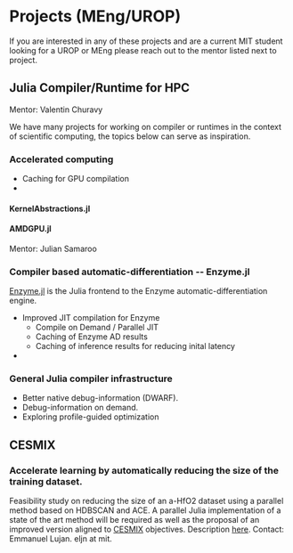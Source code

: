# Projects (MEng/UROP)

If you are interested in any of these projects and are a current MIT student looking for a UROP or MEng please reach out
to the mentor listed next to project.

## Julia Compiler/Runtime for HPC
Mentor: Valentin Churavy

We have many projects for working on compiler or runtimes in the context of scientific computing, the topics below can
serve as inspiration.


### Accelerated computing

- Caching for GPU compilation
- 

#### KernelAbstractions.jl
#### AMDGPU.jl
Mentor: Julian Samaroo

### Compiler based automatic-differentiation -- Enzyme.jl

[Enzyme.jl](https://github.com/EnzymeAD/Enzyme.jl) is the Julia frontend to the Enzyme automatic-differentiation engine.

- Improved JIT compilation for Enzyme
  - Compile on Demand / Parallel JIT
  - Caching of Enzyme AD results
  - Caching of inference results for reducing inital latency 
- 

### General Julia compiler infrastructure

- Better native debug-information (DWARF).
- Debug-information on demand.
- Exploring profile-guided optimization

## CESMIX

### Accelerate learning by automatically reducing the size of the training dataset.

Feasibility study on reducing the size of an a-HfO2 dataset using a parallel method based on HDBSCAN and ACE. A parallel Julia implementation of a state of the art method will be required as well as the proposal of an improved version aligned to [CESMIX](https://computing.mit.edu/cesmix/) objectives.
Description [here](https://docs.google.com/document/d/1SWAanEWQkpsbr2lqetMO3uvdX_QK-Z7dwrgPaM1Dl0o/edit?usp=sharing). 
Contact: Emmanuel Lujan. eljn at mit.
